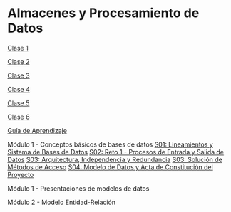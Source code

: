 
# Almacenes y Procesamiento de Datos

[Clase 1](https://www.youtube.com/watch?v=eKxjSlzXrn8)

[Clase 2](https://www.youtube.com/watch?v=0ZRN4z5R5UI)

[Clase 3](https://www.youtube.com/watch?v=VF5pVXM6ZuM)

[Clase 4](https://www.youtube.com/watch?v=VRB65MjWRsg)

[Clase 5](https://www.youtube.com/watch?v=EFnH5l6Z5GI)

[Clase 6](https://www.youtube.com/watch?v=we3FA5PdgNQ)


[Guía de Aprendizaje](https://github.com/mosesmarin/Maestria-Ciencia-de-datos-e-inteligencia-de-negocios/blob/master/Almacenes-y-Procesamiento-de-Datos/2020-08-ITI562-Gu%C3%ADaAprendizaje.pdf)

Módulo 1 - Conceptos básicos de bases de datos
[S01: Lineamientos y Sistema de Bases de Datos]()
[S02: Reto 1 - Procesos de Entrada y Salida de Datos]()
[S03: Arquitectura, Independencia y Redundancia]()
[S03: Solución de Métodos de Acceso]()
[S04: Modelo de Datos y Acta de Constitución del Proyecto]()

Módulo 1 - Presentaciones de modelos de datos


Módulo 2 - Modelo Entidad-Relación
